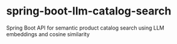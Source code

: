 # spring-boot-llm-catalog-search
Spring Boot API for semantic product catalog search using LLM embeddings and cosine similarity
